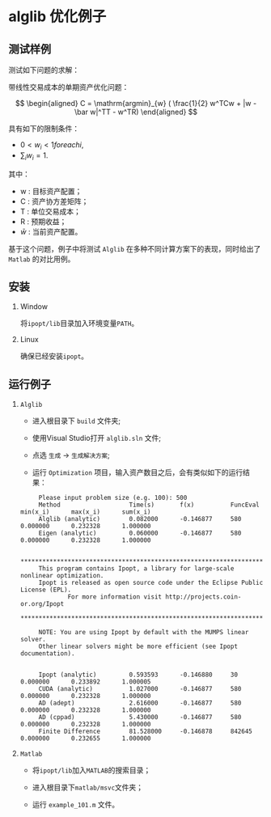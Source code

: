 # alglib 优化例子

## 测试样例

测试如下问题的求解：

带线性交易成本的单期资产优化问题：

$$
\begin{aligned}
    C = \mathrm{argmin}_{w} ( \frac{1}{2} w^TCw + |w - \bar w|^TT - w^TR)
\end{aligned}
$$

具有如下的限制条件：

* $0 < w_i < 1 for each i,$
* $\sum_i w_i = 1.$

其中：

* w : 目标资产配置；
* C : 资产协方差矩阵；
* T : 单位交易成本；
* R : 预期收益；
* $\bar w$ : 当前资产配置。


基于这个问题，例子中将测试 ``Alglib`` 在多种不同计算方案下的表现，同时给出了 ``Matlab`` 的对比用例。

## 安装

1. Window

    将``ipopt/lib``目录加入环境变量``PATH``。

2. Linux

    确保已经安装``ipopt``。

## 运行例子

1. ``Alglib``

   * 进入根目录下 ``build`` 文件夹;

   * 使用Visual Studio打开 ``alglib.sln`` 文件;

   * 点选 ``生成`` -> ``生成解决方案``;

   * 运行 ``Optimization`` 项目，输入资产数目之后，会有类似如下的运行结果：

   ```
        Please input problem size (e.g. 100): 500
        Method                   Time(s)       f(x)          FuncEval      min(x_i)      max(x_i)      sum(x_i)
        Alglib (analytic)        0.082000      -0.146877     580           0.000000      0.232328      1.000000
        Eigen (analytic)         0.060000      -0.146877     580           0.000000      0.232328      1.000000

        ******************************************************************************
        This program contains Ipopt, a library for large-scale nonlinear optimization.
        Ipopt is released as open source code under the Eclipse Public License (EPL).
                For more information visit http://projects.coin-or.org/Ipopt
        ******************************************************************************

        NOTE: You are using Ipopt by default with the MUMPS linear solver.
        Other linear solvers might be more efficient (see Ipopt documentation).


        Ipopt (analytic)         0.593593      -0.146880     30            0.000000      0.233892      1.000005
        CUDA (analytic)          1.027000      -0.146877     580           0.000000      0.232328      1.000000
        AD (adept)               2.616000      -0.146877     580           0.000000      0.232328      1.000000
        AD (cppad)               5.430000      -0.146877     580           0.000000      0.232328      1.000000
        Finite Difference        81.528000     -0.146878     842645        0.000000      0.232655      1.000000
    ```


2. ``Matlab``
   
   * 将``ipopt/lib``加入``MATLAB``的搜索目录；

   * 进入根目录下``matlab/msvc``文件夹；

   * 运行 ``example_101.m`` 文件。
